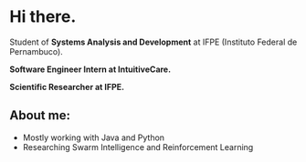 # Hi there.
Student of **Systems Analysis and Development** at IFPE (Instituto Federal de Pernambuco).

**Software Engineer Intern at IntuitiveCare.**

**Scientific Researcher at IFPE.**

## **About me:**
* Mostly working with Java and Python
* Researching Swarm Intelligence and Reinforcement Learning


